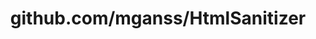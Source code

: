 ---
layout: post
title: github.com/mganss/HtmlSanitizer
categories: link
tags: [انگلیسی, برنامه‌نویسی]
---